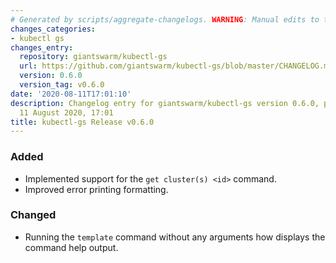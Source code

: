 ```yaml
---
# Generated by scripts/aggregate-changelogs. WARNING: Manual edits to this files will be overwritten.
changes_categories:
- kubectl gs
changes_entry:
  repository: giantswarm/kubectl-gs
  url: https://github.com/giantswarm/kubectl-gs/blob/master/CHANGELOG.md#060---2020-08-11
  version: 0.6.0
  version_tag: v0.6.0
date: '2020-08-11T17:01:10'
description: Changelog entry for giantswarm/kubectl-gs version 0.6.0, published on
  11 August 2020, 17:01
title: kubectl-gs Release v0.6.0
---
```


### Added
- Implemented support for the `get cluster(s) <id>` command.
- Improved error printing formatting.
### Changed
- Running the `template` command without any arguments how displays the command help output.
